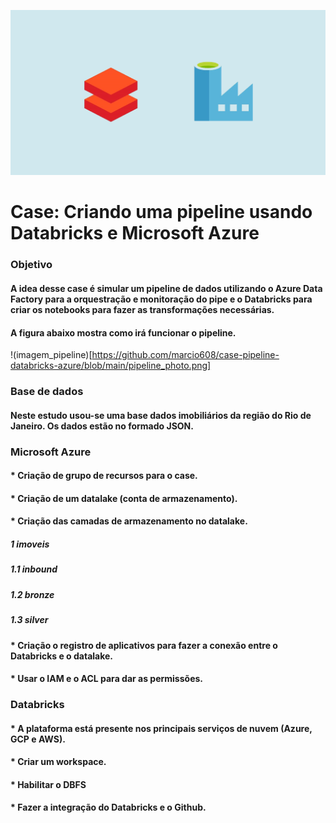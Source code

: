 ![imagem](https://github.com/marcio608/case-pipeline-databricks-azure/blob/main/Azure-Data-Factory-cover.png)




# **Case: Criando uma pipeline usando Databricks e Microsoft Azure**

### **Objetivo**

#### A idea desse case é simular um pipeline de dados utilizando o Azure Data Factory para a orquestração e monitoração do pipe e o Databricks para criar os notebooks para fazer as transformações necessárias.
#### A figura abaixo mostra como irá funcionar o pipeline.

!(imagem_pipeline)[https://github.com/marcio608/case-pipeline-databricks-azure/blob/main/pipeline_photo.png]


### **Base de dados**

#### Neste estudo usou-se uma base dados imobiliários da região do Rio de Janeiro. Os dados estão no formado JSON.


### **Microsoft Azure**

#### * Criação de grupo de recursos para o case.
#### * Criação de um datalake (conta de armazenamento).
#### * Criação das camadas de armazenamento no datalake.
##### 1 imoveis
##### 1.1 inbound
##### 1.2 bronze
##### 1.3 silver

#### * Criação o registro de aplicativos para fazer a conexão entre o Databricks e o datalake.
#### * Usar o IAM e o ACL para dar as permissões.


### **Databricks**

#### * A plataforma está presente nos principais serviços de nuvem (Azure, GCP e AWS).
#### * Criar um workspace.
#### * Habilitar o DBFS
#### * Fazer a integração do Databricks e o Github. 





